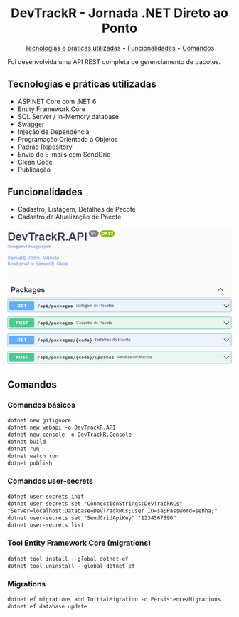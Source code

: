 <h1 align="center">
  DevTrackR - Jornada .NET Direto ao Ponto
</h1>
<p align="center">
  <a href="#tecnologias-e-práticas-utilizadas">Tecnologias e práticas utilizadas</a> •
  <a href="#funcionalidades">Funcionalidades</a> •
  <a href="#comandos">Comandos</a>
</p>

Foi desenvolvida uma API REST completa de gerenciamento de pacotes.

## Tecnologias e práticas utilizadas
- ASP.NET Core com .NET 6
- Entity Framework Core
- SQL Server / In-Memory database
- Swagger
- Injeção de Dependência
- Programação Orientada a Objetos
- Padrão Repository
- Envio de E-mails com SendGrid
- Clean Code
- Publicação

## Funcionalidades
- Cadastro, Listagem, Detalhes de Pacote
- Cadastro de Atualização de Pacote

###

![alt text](https://raw.githubusercontent.com/samuel-oldra/DevTrackR.API/main/README_IMGS/swagger_ui.png)

## Comandos

### Comandos básicos
```
dotnet new gitignore
dotnet new webapi -o DevTrackR.API
dotnet new console -o DevTrackR.Console
dotnet build
dotnet run
dotnet watch run
dotnet publish
```

### Comandos user-secrets
```
dotnet user-secrets init
dotnet user-secrets set "ConnectionStrings:DevTrackRCs" "Server=localhost;Database=DevTrackRCs;User ID=sa;Password=senha;"
dotnet user-secrets set "SendGridApiKey" "1234567890"
dotnet user-secrets list
```

### Tool Entity Framework Core (migrations)
```
dotnet tool install --global dotnet-ef
dotnet tool uninstall --global dotnet-ef
```

### Migrations
```
dotnet ef migrations add InitialMigration -o Persistence/Migrations
dotnet ef database update
```
